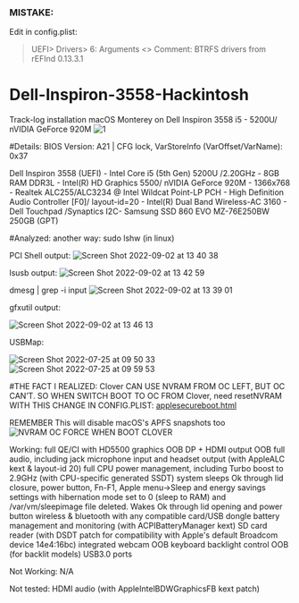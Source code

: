 ### MISTAKE:
Edit in config.plist:
>UEFI> Drivers> 6: Arguments <>
> Comment: BTRFS drivers from rEFInd 0.13.3.1

# Dell-Inspiron-3558-Hackintosh
Track-log installation macOS Monterey on Dell Inspiron 3558 i5 - 5200U/ nVIDIA GeForce 920M
![1](https://user-images.githubusercontent.com/39668756/193019877-8c1fcfe6-cac1-460e-a497-ff6460e68f99.png)

#Details:
BIOS Version: A21 | CFG lock, VarStoreInfo (VarOffset/VarName): 0x37

Dell Inspiron 3558 (UEFI) - Intel Core i5 (5th Gen) 5200U /2.20GHz - 8GB RAM DDR3L - Intel(R) HD Graphics 5500/ nVIDIA GeForce 920M - 1366x768 - Realtek ALC255/ALC3234 @ Intel Wildcat Point-LP PCH - High Definition Audio Controller [F0]/ layout-id=20 - Intel(R) Dual Band Wireless-AC 3160 - Dell Touchpad /Synaptics I2C- Samsung SSD 860 EVO MZ-76E250BW 250GB (GPT)

#Analyzed:
another way: sudo lshw (in linux)

PCI Shell output:
![Screen Shot 2022-09-02 at 13 40 38](https://user-images.githubusercontent.com/39668756/188074661-c4aa71bf-909f-41b9-8406-22ffb3105aaa.png)

lsusb output:
![Screen Shot 2022-09-02 at 13 42 59](https://user-images.githubusercontent.com/39668756/188075104-54f351e4-147b-45b5-9c46-4073e5a07d89.png)

             
dmesg | grep -i input
![Screen Shot 2022-09-02 at 13 39 01](https://user-images.githubusercontent.com/39668756/188074365-41d3e164-aabd-45cb-ad18-22d5d6e06e2a.png)

gfxutil output:

![Screen Shot 2022-09-02 at 13 46 13](https://user-images.githubusercontent.com/39668756/188075577-68c62315-991f-4e4f-9adf-84b469c8f16e.png)

USBMap:

![Screen Shot 2022-07-25 at 09 50 33](https://user-images.githubusercontent.com/39668756/188075843-e473a61f-a012-400e-812f-fce459ab7f79.png)
![Screen Shot 2022-07-25 at 09 59 53](https://user-images.githubusercontent.com/39668756/188075849-7d5e98cc-9804-47a6-945b-9dddcc32e0a5.png)

#THE FACT I REALIZED: Clover CAN USE NVRAM FROM OC LEFT, BUT OC CAN’T. SO WHEN SWITCH BOOT TO OC FROM Clover, need resetNVRAM WITH THIS CHANGE IN CONFIG.PLIST:
[applesecureboot.html](https://dortania.github.io/OpenCore-Post-Install/universal/security/applesecureboot.html#special-notes-with-securebootmodel)

REMEMBER This will disable macOS's APFS snapshots too
![NVRAM OC FORCE WHEN BOOT CLOVER](https://user-images.githubusercontent.com/39668756/188077118-338536db-3fff-444e-a436-2da028fab9ce.png)

Working:
full QE/CI with HD5500 graphics OOB
DP + HDMI output OOB
full audio, including jack microphone input and headset output (with AppleALC kext & layout-id 20)
full CPU power management, including Turbo boost to 2.9GHz (with CPU-specific generated SSDT)
system sleeps Ok through lid closure, power button, Fn-F1, Apple menu->Sleep and energy savings settings with hibernation mode set to 0 (sleep to RAM) and /var/vm/sleepimage file deleted. Wakes Ok through lid opening and power button
wireless & bluetooth with any compatible card/USB dongle
battery management and monitoring (with ACPIBatteryManager kext)
SD card reader (with DSDT patch for compatibility with Apple's default Broadcom device 14e4:16bc)
integrated webcam OOB
keyboard backlight control OOB (for backlit models)
USB3.0 ports
 
Not Working:
N/A
 
Not tested:
HDMI audio (with AppleIntelBDWGraphicsFB kext patch)
